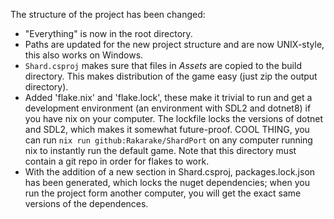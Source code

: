 The structure of the project has been changed:
* "Everything" is now in the root directory.
* Paths are updated for the new project structure and are now UNIX-style,
  this also works on Windows.
* `Shard.csproj` makes sure that files in *Assets* are copied to the build
  directory. This makes distribution of the game easy (just zip the output
  directory).
* Added 'flake.nix' and 'flake.lock', these make it trivial to run and
  get a development environment (an environment with SDL2 and dotnet8)
  if you have nix on your computer. The lockfile locks the versions
  of dotnet and SDL2, which makes it somewhat future-proof.
  COOL THING, you can run `nix run github:Rakarake/ShardPort`
  on any computer running nix to instantly run the default game.
  Note that this directory must contain a git repo in order for flakes
  to work.
* With the addition of a new section in Shard.csproj, packages.lock.json
  has been generated, which locks the nuget dependencies; when you
  run the project form another computer, you will get the exact same
  versions of the dependences.

